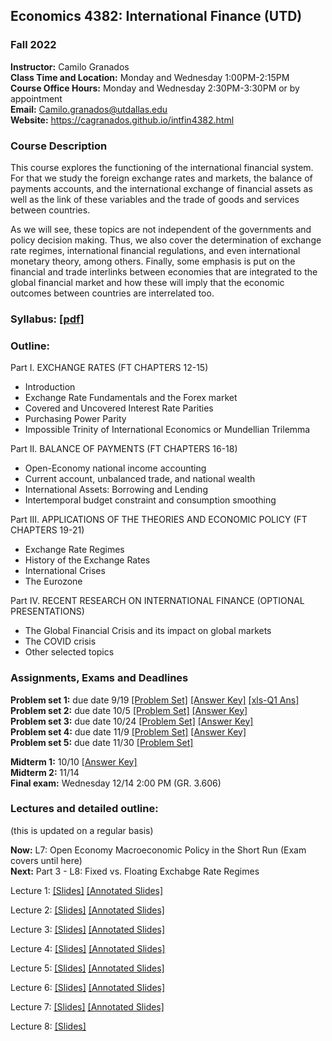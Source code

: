 ## Economics 4382: International Finance (UTD)
### Fall 2022

**Instructor:** Camilo Granados \
**Class Time and Location:** Monday and Wednesday 1:00PM-2:15PM \
**Course Office Hours:**  Monday and Wednesday 2:30PM-3:30PM  or by appointment \
**Email:** Camilo.granados@utdallas.edu \
**Website:** <a href="https://cagranados.github.io/intfin4382.html"><u>https://cagranados.github.io/intfin4382.html</u></a> 


### Course Description

This course explores the functioning of the international financial system. For that we study the foreign exchange rates and markets, the balance of payments accounts, and the international exchange of financial assets as well as the link of these variables and the trade of goods and services between countries. 

As we will see, these topics are not independent of the governments and policy decision making. Thus, we also cover the determination of exchange rate regimes, international financial regulations, and even international monetary theory, among others. Finally, some emphasis is put on the financial and trade interlinks between economies that are integrated to the global financial market and how these will imply that the economic outcomes between countries are interrelated too.


### Syllabus:  <a href="https://cagranados.github.io/files/intfinfall22/IntFinanceFall22_syllabus.pdf"><u>[pdf]</u></a>


### Outline:

Part I. EXCHANGE RATES (FT CHAPTERS 12-15)

-	Introduction
-	Exchange Rate Fundamentals and the Forex market
-	Covered and Uncovered Interest Rate Parities
-	Purchasing Power Parity
-	Impossible Trinity of International Economics or Mundellian Trilemma

Part II. BALANCE OF PAYMENTS (FT CHAPTERS 16-18)

-	Open-Economy national income accounting
-	Current account, unbalanced trade, and national wealth
-	International Assets: Borrowing and Lending
-	Intertemporal budget constraint and consumption smoothing

Part III. APPLICATIONS OF THE THEORIES AND ECONOMIC POLICY (FT CHAPTERS 19-21)

- Exchange Rate Regimes
-	History of the Exchange Rates
-	International Crises
-	The Eurozone

Part IV. RECENT RESEARCH ON INTERNATIONAL FINANCE (OPTIONAL PRESENTATIONS)

-	The Global Financial Crisis and its impact on global markets
-	The COVID crisis 
-	Other selected topics

### Assignments, Exams and Deadlines

**Problem set 1:** due date 9/19 <a href="https://cagranados.github.io/files/intfinfall22/ps1_IntFin.pdf"><u>[Problem Set]</u></a> <a href="https://cagranados.github.io/files/intfinfall22/ps1_IntFin_AnsKey.pdf"><u>[Answer Key]</u></a> <a href="https://cagranados.github.io/files/intfinfall22/ExchangeRatesFRED.xls"><u>[xls-Q1 Ans]</u></a> \
**Problem set 2:** due date 10/5 <a href="https://cagranados.github.io/files/intfinfall22/ps2_IntFin.pdf"><u>[Problem Set]</u></a> <a href="https://cagranados.github.io/files/intfinfall22/ps2_IntFin_AnsKey.pdf"><u>[Answer Key]</u></a> \
**Problem set 3:** due date 10/24 <a href="https://cagranados.github.io/files/intfinfall22/ps3_IntFin.pdf"><u>[Problem Set]</u></a> <a href="https://cagranados.github.io/files/intfinfall22/ps3_IntFin_AnsKey.pdf"><u>[Answer Key]</u></a> \
**Problem set 4:** due date 11/9 <a href="https://cagranados.github.io/files/intfinfall22/ps4_IntFin.pdf"><u>[Problem Set]</u></a> <a href="https://cagranados.github.io/files/intfinfall22/ps4_IntFin_AnsKey.pdf"><u>[Answer Key]</u></a> \
**Problem set 5:** due date 11/30 <a href="https://cagranados.github.io/files/intfinfall22/ps5_IntFin.pdf"><u>[Problem Set]</u></a> <!-- <a href="https://cagranados.github.io/files/intfinfall22/ps4_IntFin_AnsKey.pdf"><u>[Answer Key]</u></a> -->

**Midterm 1:** 10/10 <a href="https://cagranados.github.io/files/intfinfall22/midterm1_IntFin_AnsKey.pdf"><u>[Answer Key]</u></a> \
**Midterm 2:** 11/14 \
**Final exam:** Wednesday 12/14 2:00 PM (GR. 3.606)




### Lectures and detailed outline: 
(this is updated on a regular basis)

**Now:** L7: Open Economy Macroeconomic Policy in the Short Run (Exam covers until here) \
**Next:** Part 3 - L8: Fixed vs. Floating Exchabge Rate Regimes

Lecture 1: <a href="https://cagranados.github.io/files/intfinfall22/L1_part1_Intro.pdf"><u>[Slides]</u></a> <a href="https://cagranados.github.io/files/intfinfall22/L1_part1_Intro_wNotes.pdf"><u>[Annotated Slides]</u></a>

Lecture 2: <a href="https://cagranados.github.io/files/intfinfall22/L2_part1_ER.pdf"><u>[Slides]</u></a> 
<a href="https://cagranados.github.io/files/intfinfall22/L2_part1_ER_wNotes.pdf"><u>[Annotated Slides]</u></a>

Lecture 3: <a href="https://cagranados.github.io/files/intfinfall22/L3_part1_ERLongRun.pdf"><u>[Slides]</u></a> 
<a href="https://cagranados.github.io/files/intfinfall22/L3_part1_ERLongRun_wNotes.pdf"><u>[Annotated Slides]</u></a>

Lecture 4: <a href="https://cagranados.github.io/files/intfinfall22/L4_part1_ERShortRun.pdf"><u>[Slides]</u></a> 
<a href="https://cagranados.github.io/files/intfinfall22/L4_part1_ERShortRun_wNotes.pdf"><u>[Annotated Slides]</u></a> 

Lecture 5: <a href="https://cagranados.github.io/files/intfinfall22/L5_part2_BOP.pdf"><u>[Slides]</u></a>
<a href="https://cagranados.github.io/files/intfinfall22/L5_part2_BOP_wNotes.pdf"><u>[Annotated Slides]</u></a>

Lecture 6: <a href="https://cagranados.github.io/files/intfinfall22/L6_part2_LRBCandGains.pdf"><u>[Slides]</u></a>
<a href="https://cagranados.github.io/files/intfinfall22/L6_part2_LRBCandGains_wNotes.pdf"><u>[Annotated Slides]</u></a>

Lecture 7: <a href="https://cagranados.github.io/files/intfinfall22/L7_part2_OpenEcPolicySR.pdf"><u>[Slides]</u></a>
<a href="https://cagranados.github.io/files/intfinfall22/L7_part2_OpenEcPolicySR_wNotes.pdf"><u>[Annotated Slides]</u></a>

Lecture 8: <a href="https://cagranados.github.io/files/intfinfall22/L8_part3_FixedAndFloatingER.pdf"><u>[Slides]</u></a>
<!-- <a href="https://cagranados.github.io/files/intfinfall22/L4_part1_ERShortRun_wNotes.pdf"><u>[Annotated Slides]</u></a> -->

<!-- Lecture 9: <a href="https://cagranados.github.io/files/intfinfall22/L4_part1_ERShortRun.pdf"><u>[Slides]</u></a> -->
<!-- <a href="https://cagranados.github.io/files/intfinfall22/L4_part1_ERShortRun_wNotes.pdf"><u>[Annotated Slides]</u></a> -->

<!-- Lecture 10: <a href="https://cagranados.github.io/files/intfinfall22/L4_part1_ERShortRun.pdf"><u>[Slides]</u></a> -->
<!-- <a href="https://cagranados.github.io/files/intfinfall22/L4_part1_ERShortRun_wNotes.pdf"><u>[Annotated Slides]</u></a> -->
